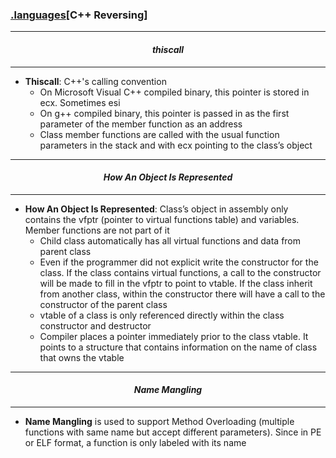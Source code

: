 ### [.languages](languages.md)[__C++ Reversing__]

---
#### *<p align='center'> thiscall </p>*
---
* __Thiscall__: C++'s calling convention
  + On Microsoft Visual C++ compiled binary, this pointer is stored in ecx. Sometimes esi 
  + On g++ compiled binary, this pointer is passed in as the first parameter of the member function as an address 
  + Class member functions are called with the usual function parameters in the stack and with ecx pointing to the class’s object 

---
#### *<p align='center'> How An Object Is Represented </p>*
---
* __How An Object Is Represented__: Class’s object in assembly only contains the vfptr (pointer to virtual functions table) and variables. Member functions are not part of it
  + Child class automatically has all virtual functions and data from parent class
  + Even if the programmer did not explicit write the constructor for the class. If the class contains virtual functions, a call to the constructor will be made to fill in the vfptr to point to vtable. If the class inherit from another class, within the constructor there will have a call to the constructor of the parent class  
  + vtable of a class is only referenced directly within the class constructor and destructor
  + Compiler places a pointer immediately prior to the class vtable. It points to a structure that contains information on the name of class that owns the vtable

---
#### *<p align='center'> Name Mangling </p>*
---
* __Name Mangling__ is used to support Method Overloading (multiple functions with same name but accept different parameters). Since in PE or ELF format, a function is only labeled with its name
